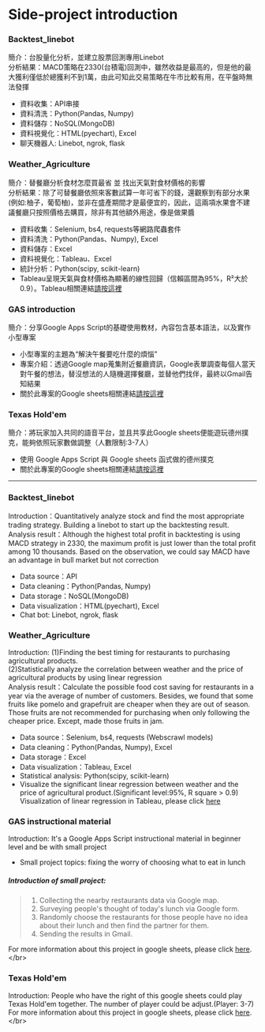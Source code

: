 # Side-project introduction 

### Backtest_linebot</br>
簡介：台股量化分析，並建立股票回測專用Linebot</br>
分析結果：MACD策略在2330(台積電)回測中，雖然收益是最高的，但是他的最大獲利僅低於總獲利不到1萬，由此可知此交易策略在牛市比較有用，在平盤時無法發揮</br>
* 資料收集：API串接</br>
* 資料清洗：Python(Pandas, Numpy)</br>
* 資料儲存：NoSQL(MongoDB)</br>
* 資料視覺化：HTML(pyechart), Excel</br>
* 聊天機器人: Linebot, ngrok, flask</br>


### Weather_Agriculture</br>
簡介：替餐廳分析食材怎麼買最省 並 找出天氣對食材價格的影響</br>
分析結果：除了可替餐廳依照來客數試算一年可省下的錢，還觀察到有部分水果(例如:柚子，葡萄柚)，並非在盛產期間才是最便宜的，因此，這兩項水果會不建議餐廳只按照價格去購買，除非有其他額外用途，像是做果醬</br>
* 資料收集：Selenium, bs4, requests等網路爬蟲套件</br>
* 資料清洗：Python(Pandas、Numpy), Excel</br>
* 資料儲存：Excel</br>
* 資料視覺化：Tableau、Excel</br>
* 統計分析：Python(scipy, scikit-learn)</br>
* Tableau呈現天氣與食材價格為顯著的線性回歸（信賴區間為95%，R²大於0.9）。Tableau相關連結[請按這裡](https://public.tableau.com/app/profile/ben4602414/viz/_16510427808810/sheet4)</br>

### GAS introduction</br>
簡介：分享Google Apps Script的基礎使用教材，內容包含基本語法，以及實作小型專案</br>
* 小型專案的主題為“解決午餐要吃什麼的煩惱”</br>
* 專案介紹：透過Google map蒐集附近餐廳資訊，Google表單調查每個人當天對午餐的想法，替沒想法的人隨機選擇餐廳，並替他們找伴，最終以Gmail告知結果</br>
* 關於此專案的Google sheets相關連結[請按這裡](https://docs.google.com/spreadsheets/d/1b9ngb2sEA_tEP1LScHX-s3c79-kaDZAl9I9MMJuZ9YA/edit?usp=sharing)</br>

### Texas Hold'em</br>
簡介：將玩家加入共同的語音平台，並且共享此Google sheets便能遊玩德州撲克，能夠依照玩家數做調整（人數限制:3-7人）</br>
* 使用 Google Apps Script 與 Google sheets 函式做的德州撲克</br>
* 關於此專案的Google sheets相關連結[請按這裡](https://docs.google.com/spreadsheets/d/15UN23baYrNKWHMCvaZo0q8OnPCamLAn7rtw-SIDVTgI/edit?usp=sharing)</br>

------

### Backtest_linebot
Introduction：Quantitatively analyze stock and find the most appropriate trading strategy. Building a linebot to start up the backtesting result.</br>
Analysis result：Although the highest total profit in backtesting is using MACD strategy in 2330, the maximum profit is just lower than the total profit among 10 thousands. Based on the observation, we could say MACD have an advantage in bull market but not correction</br>
* Data source：API</br>
* Data cleaning：Python(Pandas, Numpy)</br>
* Data storage：NoSQL(MongoDB)</br>
* Data visualization：HTML(pyechart), Excel</br>
* Chat bot: Linebot, ngrok, flask</br>

### Weather_Agriculture
Introduction: (1)Finding the best timing for restaurants to purchasing agricultural products.</br>
              (2)Statistically analyze the correlation between weather and the price of agricultural products by using linear regression</br>
Analysis result：Calculate the possible food cost saving for restaurants in a year via the average of number of customers. Besides, we found that some fruits like pomelo and grapefruit are cheaper when they are out of season. Those fruits are not recommended for purchasing when only following the cheaper price. Except, made those fruits in jam.
* Data source：Selenium, bs4, requests (Webscrawl models)</br>
* Data cleaning：Python(Pandas, Numpy), Excel</br>
* Data storage：Excel</br>
* Data visualization：Tableau, Excel</br>
* Statistical analysis: Python(scipy, scikit-learn)</br>
* Visualize the significant linear regression between weather and the price of agricultural product.(Significant level:95%, R square > 0.9)
Visualization of linear regression in Tableau, please click [here](https://public.tableau.com/app/profile/ben4602414/viz/_16510427808810/sheet4)</br>


### GAS instructional material
Introduction: It's a Google Apps Script instructional material in beginner level and be with small project</br>
* Small project topics: fixing the worry of choosing what to eat in lunch</br>
##### Introduction of small project: 
> 1. Collecting the nearby restaurants data via Google map. 
> 2. Surveying people's thought of today's lunch via Google form. 
> 3. Randomly choose the restaurants for those people have no idea about their lunch and then find the partner for them. 
> 4. Sending the results in Gmail.</br>

For more information about this project in google sheets, please click [here](https://docs.google.com/spreadsheets/d/1b9ngb2sEA_tEP1LScHX-s3c79-kaDZAl9I9MMJuZ9YA/edit?usp=sharing "https://docs.google.com/spreadsheets/d/1b9ngb2sEA_tEP1LScHX-s3c79-kaDZAl9I9MMJuZ9YA/edit?usp=sharing").</br>


### Texas Hold'em
Introduction: People who have the right of this google sheets could play Texas Hold'em together. The number of player could be adjust.(Player: 3-7)</br>
For more information about this project in google sheets, please click [here](https://docs.google.com/spreadsheets/d/15UN23baYrNKWHMCvaZo0q8OnPCamLAn7rtw-SIDVTgI/edit?usp=sharing "https://docs.google.com/spreadsheets/d/15UN23baYrNKWHMCvaZo0q8OnPCamLAn7rtw-SIDVTgI/edit?usp=sharing").</br>


